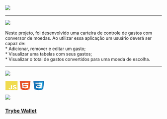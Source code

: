 
<div align="start">

<img src="https://img.shields.io/static/v1?label=Projeto&message=Trybe Wallet &color=red&style=for-the-badge&logo=github"/>

---   

<img src="https://img.shields.io/static/v1?label=Finalidade&message=Contexto&color=blue&style=for-the-badge&logo=github"/>
<p> Neste projeto, foi desenvolvido uma carteira de controle de gastos com conversor de moedas. Ao utilizar essa aplicação um usuário deverá ser capaz de:
<br>
* Adicionar, remover e editar um gasto;
<br>
* Visualizar uma tabelas com seus gastos;
<br>
* Visualizar o total de gastos convertidos para uma moeda de escolha.
</p>


---   

<img src="https://img.shields.io/static/v1?label=Habilidades Aprendidas&message=Ferramentas e Tecnologias&color=yellow&style=for-the-badge&logo=github"/>
<p></p> 
<img align="center" alt="Suelem-Js" height="30" width="40" src="https://raw.githubusercontent.com/devicons/devicon/master/icons/javascript/javascript-plain.svg">
<img align="center" alt="Suelem-HTML" height="30" width="40" src="https://raw.githubusercontent.com/devicons/devicon/master/icons/html5/html5-original.svg">
<img align="center" alt="Suelem-CSS" height="30" width="40" src="https://raw.githubusercontent.com/devicons/devicon/master/icons/css3/css3-original.svg">
<p></p> 

<img src="https://img.shields.io/static/v1?label=Link&message=Trybe Wallet&color=purple&style=for-the-badge&logo=github"/>

### <b> <a href="https://trybe-wallet-project-b4vsh26gx-suelemmacedo.vercel.app/">Trybe Wallet</a> </b> <br>

</div>

<div align="center">

